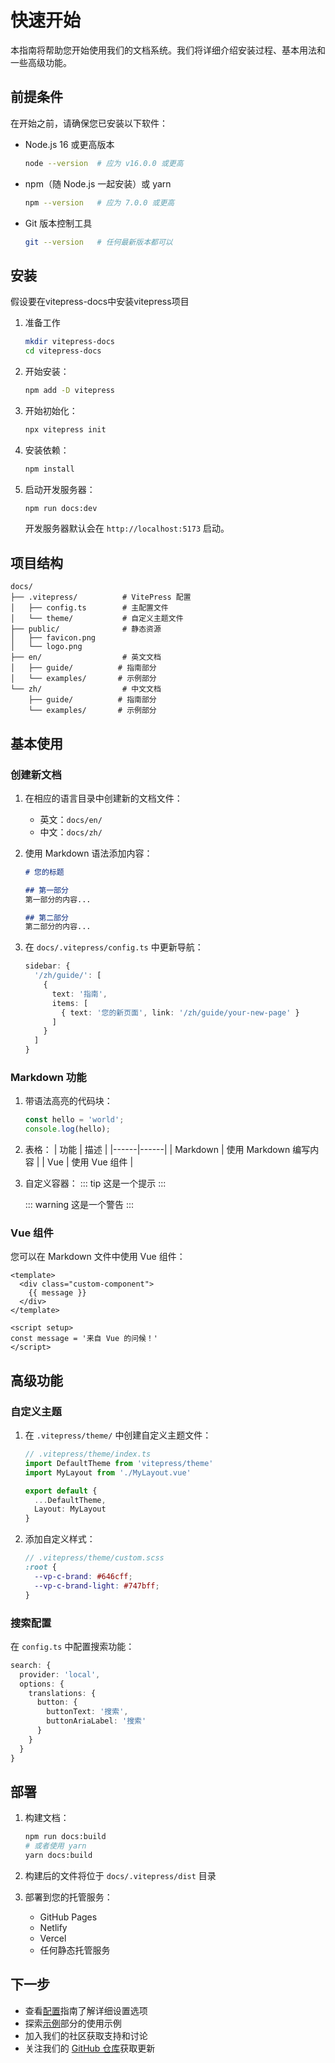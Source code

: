 # 快速开始

本指南将帮助您开始使用我们的文档系统。我们将详细介绍安装过程、基本用法和一些高级功能。

## 前提条件

在开始之前，请确保您已安装以下软件：

- Node.js 16 或更高版本
  ```bash
  node --version  # 应为 v16.0.0 或更高
  ```
- npm（随 Node.js 一起安装）或 yarn
  ```bash
  npm --version   # 应为 7.0.0 或更高
  ```
- Git 版本控制工具
  ```bash
  git --version   # 任何最新版本都可以
  ```

## 安装

假设要在vitepress-docs中安装vitepress项目

1. 准备工作
   ```bash
   mkdir vitepress-docs
   cd vitepress-docs
   ```

2. 开始安装：
   ```bash
   npm add -D vitepress
   ```

3. 开始初始化：
   ```bash
   npx vitepress init
   ```

4. 安装依赖：
   ```bash
   npm install
   ```

5. 启动开发服务器：
   ```bash
   npm run docs:dev
   ```

   开发服务器默认会在 `http://localhost:5173` 启动。

## 项目结构

```
docs/
├── .vitepress/          # VitePress 配置
│   ├── config.ts        # 主配置文件
│   └── theme/           # 自定义主题文件
├── public/              # 静态资源
│   ├── favicon.png
│   └── logo.png
├── en/                  # 英文文档
│   ├── guide/          # 指南部分
│   └── examples/       # 示例部分
└── zh/                  # 中文文档
    ├── guide/          # 指南部分
    └── examples/       # 示例部分
```

## 基本使用

### 创建新文档

1. 在相应的语言目录中创建新的文档文件：
   - 英文：`docs/en/`
   - 中文：`docs/zh/`

2. 使用 Markdown 语法添加内容：
   ```markdown
   # 您的标题

   ## 第一部分
   第一部分的内容...

   ## 第二部分
   第二部分的内容...
   ```

3. 在 `docs/.vitepress/config.ts` 中更新导航：
   ```ts
   sidebar: {
     '/zh/guide/': [
       {
         text: '指南',
         items: [
           { text: '您的新页面', link: '/zh/guide/your-new-page' }
         ]
       }
     ]
   }
   ```

### Markdown 功能

1. 带语法高亮的代码块：
   ```js
   const hello = 'world';
   console.log(hello);
   ```

2. 表格：
   | 功能 | 描述 |
   |------|------|
   | Markdown | 使用 Markdown 编写内容 |
   | Vue | 使用 Vue 组件 |

3. 自定义容器：
   ::: tip
   这是一个提示
   :::

   ::: warning
   这是一个警告
   :::

### Vue 组件

您可以在 Markdown 文件中使用 Vue 组件：

```vue
<template>
  <div class="custom-component">
    {{ message }}
  </div>
</template>

<script setup>
const message = '来自 Vue 的问候！'
</script>
```

## 高级功能

### 自定义主题

1. 在 `.vitepress/theme/` 中创建自定义主题文件：
   ```ts
   // .vitepress/theme/index.ts
   import DefaultTheme from 'vitepress/theme'
   import MyLayout from './MyLayout.vue'

   export default {
     ...DefaultTheme,
     Layout: MyLayout
   }
   ```

2. 添加自定义样式：
   ```scss
   // .vitepress/theme/custom.scss
   :root {
     --vp-c-brand: #646cff;
     --vp-c-brand-light: #747bff;
   }
   ```

### 搜索配置

在 `config.ts` 中配置搜索功能：

```ts
search: {
  provider: 'local',
  options: {
    translations: {
      button: {
        buttonText: '搜索',
        buttonAriaLabel: '搜索'
      }
    }
  }
}
```

## 部署

1. 构建文档：
   ```bash
   npm run docs:build
   # 或者使用 yarn
   yarn docs:build
   ```

2. 构建后的文件将位于 `docs/.vitepress/dist` 目录

3. 部署到您的托管服务：
   - GitHub Pages
   - Netlify
   - Vercel
   - 任何静态托管服务

## 下一步

- 查看[配置](./configuration.md)指南了解详细设置选项
- 探索[示例](../examples/)部分的使用示例
- 加入我们的社区获取支持和讨论
- 关注我们的 [GitHub 仓库](https://github.com/your-repo/docs)获取更新 
